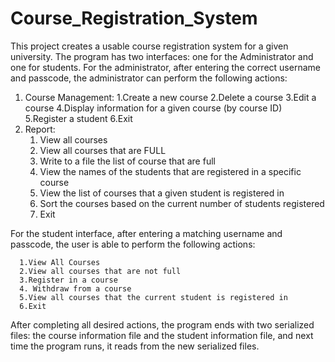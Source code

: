 # Course_Registration_System

This project creates a usable course registration system for a given university. The program has two interfaces: one for the Administrator and one for students. For the administrator, after entering the correct username and passcode, the administrator can perform the following actions:
  1. Course Management:
      1.Create a new course
      2.Delete a course
      3.Edit a course
      4.Display information for a given course (by course ID)
      5.Register a student
      6.Exit
  2. Report:
      1. View all courses
      2. View all courses that are FULL
      3. Write to a file the list of course that are full
      4. View the names of the students that are registered in a specific course
      5. View the list of courses that a given student is registered in
      6. Sort the courses based on the current number of students registered
      7. Exit
   
For the student interface, after entering a matching username and passcode, the user is able to perform the following actions:

      1.View All Courses
      2.View all courses that are not full
      3.Register in a course
      4. Withdraw from a course
      5.View all courses that the current student is registered in
      6.Exit

After completing all desired actions, the program ends with two serialized files: the course information file and the student information file, and next time the program runs, it reads from the new serialized files.

